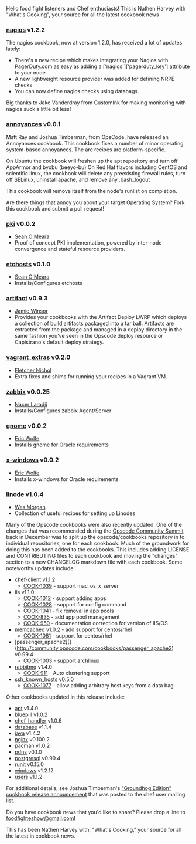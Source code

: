 Hello food fight listeners and Chef enthusiasts!  This is Nathen Harvey with "What's Cooking", your source for all the latest cookbook
news


### [nagios](http://community.opscode.com/cookbooks/nagios) v1.2.2

  The nagios cookbook, now at version 1.2.0, has received a lot of updates lately:

  * There's a new recipe which makes integrating your Nagios with PagerDuty.com as easy as adding a ['nagios']['pagerduty_key'] attribute to your node.
  * A new lightweight resource provider was added for defining NRPE checks
  * You can now define nagios checks using databags.

  Big thanks to Jake Vanderdray from CustomInk for making monitoring with nagios suck a little bit less!

### [annoyances](http://community.opscode.com/cookbooks/annoyances) v0.0.1

  Matt Ray and Joshua Timberman, from OpsCode, have released an Annoyances cookbook.  This cookbook fixes a number of minor operating system-based annoyances. The are recipes are platform-specific.

  On Ubuntu the cookbook will freshen up the apt repository and turn off AppArmor and byobu (beeyo-bu)
  On Red Hat flavors including CentOS and scientific linux, the cookbook will delete any preexisting firewall rules, turn off SELinux, uninstall apache, and remove any .bash_logout

  This cookbook will remove itself from the node's runlist on completion.

  Are there things that annoy you about your target Operating System?  Fork this cookbook and submit a pull request!

### [pki](http://community.opscode.com/cookbooks/pki) v0.0.2

 * [Sean O'Meara](http://community.opscode.com/users/someara)
 * Proof of concept PKI implementation, powered by inter-node convergence and stateful resource providers.

### [etchosts](http://community.opscode.com/cookbooks/etchosts) v0.1.0

 * [Sean O'Meara](http://community.opscode.com/users/someara)
 * Installs/Configures etchosts

### [artifact](http://community.opscode.com/cookbooks/artifact) v0.9.3

 * [Jamie Winsor](http://community.opscode.com/users/reset)
 * Provides your cookbooks with the Artifact Deploy LWRP which deploys a collection of build artifacts packaged into a tar ball. Artifacts are extracted from the package and managed in a deploy directory in the same fashion you've seen in the Opscode deploy resource or Capistrano's default deploy strategy. 

### [vagrant_extras](http://community.opscode.com/cookbooks/vagrant_extras) v0.2.0

 * [Fletcher Nichol](http://community.opscode.com/users/fnichol)
 * Extra fixes and shims for running your recipes in a Vagrant VM.

### [zabbix](http://community.opscode.com/cookbooks/zabbix) v0.0.25

 * [Nacer Laradji](http://community.opscode.com/users/laradji)
 * Installs/Configures zabbix Agent/Server

### [gnome](http://community.opscode.com/cookbooks/gnome) v0.0.2

 * [Eric Wolfe](http://community.opscode.com/users/atomic-penguin)
 * Installs gnome for Oracle requirements

### [x-windows](http://community.opscode.com/cookbooks/x-windows) v0.0.2
 * [Eric Wolfe](http://community.opscode.com/users/atomic-penguin)
 * Installs x-windows for Oracle requirements

### [linode](http://community.opscode.com/cookbooks/linode) v1.0.4
 * [Wes Morgan](http://community.opscode.com/users/cap10morgan)
 * Collection of useful recipes for setting up Linodes


Many of the Opscode cookbooks were also recently updated. One of the changes that was recommended during the [Opscode Community Summit](http://wiki.opscode.com/display/chef/Opscode+Community+Summit+1) 
back in December was to split up the opscode/cookbooks repository in to individual repositories, one for each cookbook.  Much 
of the groundwork for doing this has been added to the cookbooks.  This includes adding LICENSE and CONTRIBUTING files to each cookbook 
and moving the "changes" section to a new CHANGELOG markdown file with each cookbook.  Some noteworthy updates include:

* [chef-client](http://community.opscode.com/cookbooks/chef-client) v1.1.2
  * [COOK-1039](http://tickets.opscode.com/browse/COOK-1039) - support mac_os_x_server
* iis v1.1.0
  * [COOK-1012](http://tickets.opscode.com/browse/COOK-1012) - support adding apps
  * [COOK-1028](http://tickets.opscode.com/browse/COOK-1028) - support for config command
  * [COOK-1041](http://tickets.opscode.com/browse/COOK-1041) - fix removal in app pools
  * [COOK-835](http://tickets.opscode.com/browse/COOK-835) - add app pool management
  * [COOK-950](http://tickets.opscode.com/browse/COOK-950) - documentation correction for version of IIS/OS
* [memcached](http://community.opscode.com/cookbooks/memcached) v1.0.2 - add support for centos/rhel
  * [COOK-1081](http://tickets.opscode.com/browse/COOK-1081) - support for centos/rhel
* [passenger_apache2](](http://community.opscode.com/cookbooks/passenger_apache2) v0.99.4
  * [COOK-1003](http://tickets.opscode.com/browse/COOK-1003) - support archlinux
* [rabbitmq](http://community.opscode.com/cookbooks/rabbitmq) v1.4.0
  * [COOK-911](http://tickets.opscode.com/browse/COOK-911) - Auto clustering support
* [ssh_known_hosts](http://community.opscode.com/cookbooks/ssh_known_hosts) v0.5.0
  * [COOK-1077](http://tickets.opscode.com/browse/COOK-1077) - allow adding arbitrary host keys from a data bag

Other cookbooks updated in this release include:

* [apt](http://community.opscode.com/apt) v1.4.0
* [bluepill](http://community.opscode.com/bluepill) v1.0.2
* [chef_handler](http://community.opscode.com/chef_handler) v1.0.6
* [database](http://community.opscode.com/database) v1.1.4
* [java](http://community.opscode.com/java) v1.4.2
* [nginx](http://community.opscode.com/nginx) v0.100.2
* [pacman](http://community.opscode.com/pacman) v1.0.2
* [pdns](http://community.opscode.com/pdns) v0.1.0
* [postgresql](http://community.opscode.com/postgresql) v0.99.4
* [runit](http://community.opscode.com/runit) v0.15.0
* [windows](http://community.opscode.com/windows) v1.2.12
* [users](http://community.opscode.com/users) v1.1.2

For additional details, see Joshua Timberman's ["Groundhog Edition" cookbook release announcement](http://lists.opscode.com/sympa/arc/chef/2012-03/msg00107.html) that was posted to the chef user mailing list.

Do you have cookbook news that you'd like to share?  Please drop a line to foodfighteshow@gmail.com!

This has been Nathen Harvey with, "What's Cooking," your source for all the latest in cookbook news.
